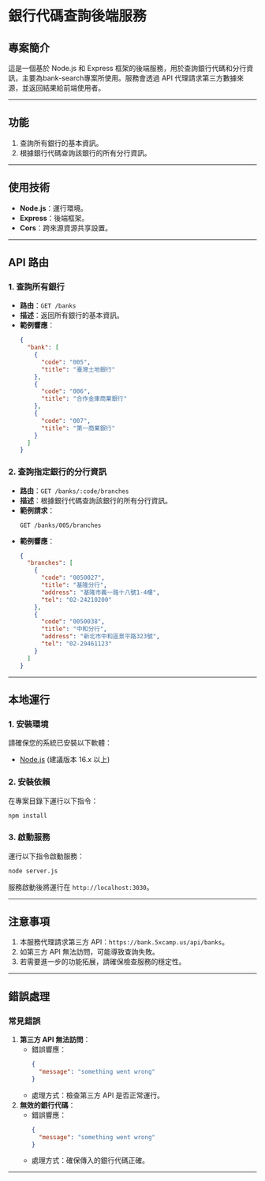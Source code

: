 # 銀行代碼查詢後端服務

## 專案簡介
這是一個基於 Node.js 和 Express 框架的後端服務，用於查詢銀行代碼和分行資訊，主要為bank-search專案所使用。服務會透過 API 代理請求第三方數據來源，並返回結果給前端使用者。

---

## 功能
1. 查詢所有銀行的基本資訊。
2. 根據銀行代碼查詢該銀行的所有分行資訊。

---

## 使用技術
- **Node.js**：運行環境。
- **Express**：後端框架。
- **Cors**：跨來源資源共享設置。

---

## API 路由

### 1. 查詢所有銀行
- **路由**：`GET /banks`
- **描述**：返回所有銀行的基本資訊。
- **範例響應**：
  ```json
  {
    "bank": [
      {
        "code": "005",
        "title": "臺灣土地銀行"
      },
      {
        "code": "006",
        "title": "合作金庫商業銀行"
      },
      {
        "code": "007",
        "title": "第一商業銀行"
      }
    ]
  }
  ```

### 2. 查詢指定銀行的分行資訊
- **路由**：`GET /banks/:code/branches`
- **描述**：根據銀行代碼查詢該銀行的所有分行資訊。
- **範例請求**：
  ```
  GET /banks/005/branches
  ```
- **範例響應**：
  ```json
  {
    "branches": [
      {
        "code": "0050027",
        "title": "基隆分行",
        "address": "基隆市義一路十八號1-4樓",
        "tel": "02-24210200"
      },
      {
        "code": "0050038",
        "title": "中和分行",
        "address": "新北市中和區景平路323號",
        "tel": "02-29461123"
      }
    ]
  }
  ```

---

## 本地運行
### 1. 安裝環境
請確保您的系統已安裝以下軟體：
- [Node.js](https://nodejs.org/) (建議版本 16.x 以上)

### 2. 安裝依賴
在專案目錄下運行以下指令：
```bash
npm install
```

### 3. 啟動服務
運行以下指令啟動服務：
```bash
node server.js
```

服務啟動後將運行在 `http://localhost:3030`。

---

## 注意事項
1. 本服務代理請求第三方 API：`https://bank.5xcamp.us/api/banks`。
2. 如第三方 API 無法訪問，可能導致查詢失敗。
3. 若需要進一步的功能拓展，請確保檢查服務的穩定性。

---

## 錯誤處理
### 常見錯誤
1. **第三方 API 無法訪問**：
   - 錯誤響應：
     ```json
     {
       "message": "something went wrong"
     }
     ```
   - 處理方式：檢查第三方 API 是否正常運行。
2. **無效的銀行代碼**：
   - 錯誤響應：
     ```json
     {
       "message": "something went wrong"
     }
     ```
   - 處理方式：確保傳入的銀行代碼正確。

---
